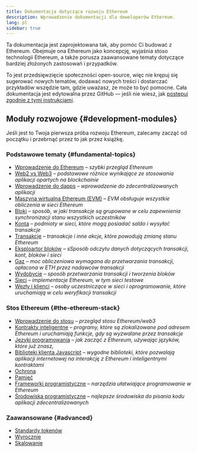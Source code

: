 ```yaml
---
title: Dokumentacja dotycząca rozwoju Ethereum
description: Wprowadzenie dokumentacji dla deweloperów Ethereum.
lang: pl
sidebar: true
---
```


Ta dokumentacja jest zaprojektowana tak, aby pomóc Ci budować z Ethereum. Obejmuje ona Ethereum jako koncepcję, wyjaśnia stoso technologii Ethereum, a także porusza zaawansowane tematy dotyczące bardziej złożonych zastosowań i przypadków.

To jest przedsięwzięcie społeczności open-source, więc nie krępuj się sugerować nowych tematów, dodawać nowych treści i dostarczać przykładów wszędzie tam, gdzie uważasz, że może to być pomocne. Cała dokumentacja jest edytowalna przez GitHub — jeśli nie wiesz, jak [postępuj zgodnie z tymi instrukcjami](https://github.com/ethereum/ethereum-org-website/blob/dev/README.md).

## Moduły rozwojowe {#development-modules}

Jeśli jest to Twoja pierwsza próba rozwoju Ethereum, zalecamy zacząć od początku i przebrnąć przez to jak przez książkę.

### Podstawowe tematy {#fundamental-topics}

- [Wprowadzenie do Ethereum](/developers/docs/intro-to-ethereum/) _– szybki przegląd Ethereum_
- [Web2 vs Web3](/developers/docs/web2-vs-web3/) <em x-id="4">– podstawowe różnice wynikające ze stosowania aplikacji opartych na blockchainie</em>
- [Wprowadzenie do dapps](/developers/docs/dapps/) <em x-id="4">– wprowadzenie do zdecentralizowanych aplikacji</em>
- [Maszyna wirtualna Ethereum (EVM)](/developers/docs/evm/) _– EVM obsługuje wszystkie obliczenia w sieci Ethereum_
- [Bloki](/developers/docs/blocks/) _– sposób, w jaki transakcje są grupowane w celu zapewnienia synchronizacji stanu wszystkich uczestników_
- [Konta](/developers/docs/accounts/) _– podmioty w sieci, które mogą posiadać saldo i wysyłać transakcje_
- [Transakcje](/developers/docs/transactions/) _– transakcje i inne akcje, które powodują zmianę stanu Ethereum_
- [Eksploartor bloków](/developers/docs/data-and-analytics/block-explorers/) _– sSposób odczytu danych dotyczących transakcji, kont, bloków i sieci_
- <a href="/developers/docs/gas/">Gaz</a> <em x-id="4">– moc obliczeniowa wymagana do przetwarzania transakcji, opłacona w ETH przez nadawców transakcji</em>
- [Wydobycie](/developers/docs/consensus-mechanisms/pow/mining/) _– sposób przetwarzania transakcji i tworzenia bloków_
- [Sieci](/developers/docs/networks/) _– implementacje Ethereum, w tym sieci testowe_
- <a href="/developers/docs/nodes-and-clients/">Węzły i klienci</a> _– osoby uczestniczące w sieci i oprogramowanie, które uruchamiają w celu weryfikacji transakcji_

### Stos Ethereum {#the-ethereum-stack}

- [Wprowadzenie do stosu](/developers/docs/ethereum-stack/) <em x-id="4">– przegląd stosu Ethereum/web3</em>
- [Kontrakty inteligentne](/developers/docs/smart-contracts/) _– programy, które są zlokalizowane pod adresem Ethereum i uruchamiają funkcje, gdy są wyzwalane przez transakcje_
- [Języki programowania](/developers/docs/programming-languages/) _– jak zacząć z Ethereum, używając języków, które już znasz,_
- [Biblioteki klienta Javascript](/developers/docs/apis/javascript/) _– wygodne biblioteki, które pozwalają aplikacji internetowej na interakcję z Ethereum i inteligentnymi kontraktami_
- [Ochrona](/developers/docs/security/)
- [Pamięć](/developers/docs/storage/)
- [Frameworki programistyczne](/developers/docs/frameworks/) _– narzędzia ułatwiające programowanie w Ethereum_
- [Środowiska programistyczne](/developers/docs/ides/) _– najlepsze środowiska do pisania kodu aplikacji zdecentralizowanych_

### Zaawansowane {#advanced}

- [Standardy tokenów](/developers/docs/standards/tokens/)
- [Wyrocznie](/developers/docs/oracles/)
- [Skalowanie](/developers/docs/layer-2-scaling/)
